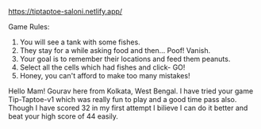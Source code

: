 https://tiptaptoe-saloni.netlify.app/

Game Rules:
1. You will see a tank with some fishes.
2. They stay for a while asking food and then... Poof! Vanish.
3. Your goal is to remember their locations and feed them peanuts.
4. Select all the cells which had fishes and click- GO!
5. Honey, you can't afford to make too many mistakes!

Hello Mam!
	Gourav here from Kolkata, West Bengal. I have tried your game Tip-Taptoe-v1
	which was really fun to play and a good time pass also. Though I have scored 
	32 in my first attempt I bilieve I can do it better and beat your high score 
	of 44 easily.